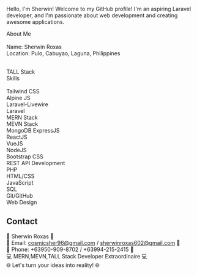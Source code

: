 Hello, I'm Sherwin!
Welcome to my GitHub profile! I'm an aspiring Laravel developer, and I'm passionate about web development and creating awesome applications.

About Me<br><br>
Name: Sherwin Roxas<br>
Location: Pulo, Cabuyao, Laguna, Philippines<br><br>

TALL Stack<br>
Skills<br><br>
Tailwind CSS<br>
Alpine JS<br>
Laravel-Livewire<br>
Laravel<br>
MERN Stack<br>
MEVN Stack<br>
MongoDB<db>
ExpressJS<br>
ReactJS<br>
VueJS<br>
NodeJS<br>
Bootstrap CSS<br>
REST API Development<br>
PHP<br>
HTML/CSS<br>
JavaScript<br>
SQL<br>
Git/GitHub<br>
Web Design<br>

## Contact

🚀 Sherwin Roxas 🌟<br>
📧 Email: cosmicsher96@gmail.com / sherwinroxas602@gmail.com 📧<br>
📱 Phone: +63950-909-8702 / +63994-215-2415 📱<br>
💻 MERN,MEVN,TALL Stack Developer Extraordinaire 💻<br>
🌐 Let's turn your ideas into reality! 🌐

<!---
MysticMaccc/MysticMaccc is a ✨ special ✨ repository because its `README.md` (this file) appears on your GitHub profile.
You can click the Preview link to take a look at your changes.
--->
